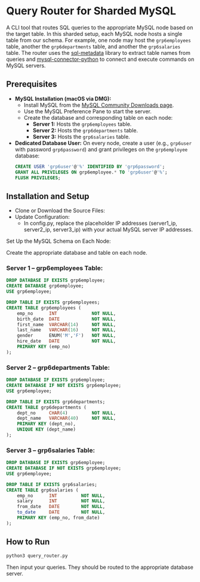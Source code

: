 # Query Router for Sharded MySQL

A CLI tool that routes SQL queries to the appropriate MySQL node based on the target table. In this sharded setup, each MySQL node hosts a single table from our schema. For example, one node may host the `grp6employees` table, another the `grp6departments` table, and another the `grp6salaries` table. The router uses the [sql-metadata](https://pypi.org/project/sql-metadata/) library to extract table names from queries and [mysql-connector-python](https://pypi.org/project/mysql-connector-python/) to connect and execute commands on MySQL servers.

## Prerequisites

- **MySQL Installation (macOS via DMG):**
  - Install MySQL from the [MySQL Community Downloads page](https://dev.mysql.com/downloads/mysql/).
  - Use the MySQL Preference Pane to start the server.
  - Create the database and corresponding table on each node:
    - **Server 1:** Hosts the `grp6employees` table.
    - **Server 2:** Hosts the `grp6departments` table.
    - **Server 3:** Hosts the `grp6salaries` table.
- **Dedicated Database User:**
  On every node, create a user (e.g., `grp6user` with password `grp6password`) and grant privileges on the `grp6employee` database:
  ```sql
  CREATE USER 'grp6user'@'%' IDENTIFIED BY 'grp6password';
  GRANT ALL PRIVILEGES ON grp6employee.* TO 'grp6user'@'%';
  FLUSH PRIVILEGES;
  ```

## Installation and Setup
  - Clone or Download the Source Files:
  - Update Configuration:
    - In config.py, replace the placeholder IP addresses (server1_ip, server2_ip, server3_ip) with your actual MySQL server IP addresses.

Set Up the MySQL Schema on Each Node:

Create the appropriate database and table on each node.
### Server 1 – grp6employees Table:
```sql
DROP DATABASE IF EXISTS grp6employee;
CREATE DATABASE grp6employee;
USE grp6employee;

DROP TABLE IF EXISTS grp6employees;
CREATE TABLE grp6employees (
    emp_no      INT             NOT NULL,
    birth_date  DATE            NOT NULL,
    first_name  VARCHAR(14)     NOT NULL,
    last_name   VARCHAR(16)     NOT NULL,
    gender      ENUM('M','F')   NOT NULL,
    hire_date   DATE            NOT NULL,
    PRIMARY KEY (emp_no)
);
```

### Server 2 – grp6departments Table:
```sql
DROP DATABASE IF EXISTS grp6employee;
CREATE DATABASE IF NOT EXISTS grp6employee;
USE grp6employee;

DROP TABLE IF EXISTS grp6departments;
CREATE TABLE grp6departments (
    dept_no     CHAR(4)         NOT NULL,
    dept_name   VARCHAR(40)     NOT NULL,
    PRIMARY KEY (dept_no),
    UNIQUE KEY (dept_name)
);
```

### Server 3 – grp6salaries Table:
```sql
DROP DATABASE IF EXISTS grp6employee;
CREATE DATABASE IF NOT EXISTS grp6employee;
USE grp6employee;

DROP TABLE IF EXISTS grp6salaries;
CREATE TABLE grp6salaries (
    emp_no      INT         NOT NULL,
    salary      INT         NOT NULL,
    from_date   DATE        NOT NULL,
    to_date     DATE        NOT NULL,
    PRIMARY KEY (emp_no, from_date)
);
```

## How to Run
```bash
python3 query_router.py
```
Then input your queries. They should be routed to the appropriate database server.